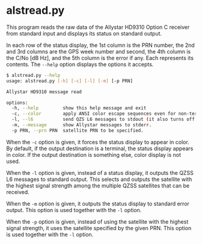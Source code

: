 # alstread.py

This program reads the raw data of the Allystar HD9310 Option C receiver from standard input and displays its status on standard output.

In each row of the status display, the 1st column is the PRN number, the 2nd and 3rd columns are the GPS week number and second, the 4th column is the C/No [dB Hz], and the 5th column is the error if any. Each represents its contents. The ``--help`` option displays the options it accepts.

```bash
$ alstread.py --help
usage: alstread.py [-h] [-c] [-l] [-m] [-p PRN]

Allystar HD9310 message read

options:
  -h, --help         show this help message and exit
  -c, --color        apply ANSI color escape sequences even for non-terminal.
  -l, --l6           send QZS L6 messages to stdout (it also turns off Allystar and u-blox messages).
  -m, --message      show Allystar messages to stderr.
  -p PRN, --prn PRN  satellite PRN to be specified.
```

When the `-c` option is given, it forces the status display to appear in color. By default, if the output destination is a terminal, the status display appears in color. If the output destination is something else, color display is not used.

When the `-l` option is given, instead of a status display, it outputs the QZSS L6 messages to standard output. This selects and outputs the satellite with the highest signal strength among the multiple QZSS satellites that can be received.

When the `-m` option is given, it outputs the status display to standard error output. This option is used together with the `-l` option.

When the `-p` option is given, instead of using the satellite with the highest signal strength, it uses the satellite specified by the given PRN. This option is used together with the `-l` option.
